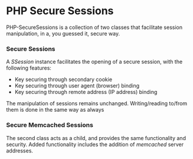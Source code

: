 PHP Secure Sessions
===

PHP-SecureSessions is a collection of two classes that facilitate session
manipulation, in a, you guessed it, secure way.

### Secure Sessions
A _SSession_ instance facilitates the opening of a secure session, with the
following features:

 - Key securing through secondary cookie
 - Key securing through user agent (browser) binding
 - Key securing through remote address (IP address) binding

The manipulation of sessions remains unchanged. Writing/reading to/from them is
done in the same way as always

### Secure Memcached Sessions
The second class acts as a child, and provides the same functionality and
security. Added functionality includes the addition of *memcached* server
addresses.
